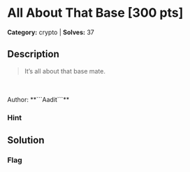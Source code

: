 # All About That Base [300 pts]

**Category:** crypto
| **Solves:** 37

## Description
>It’s all about that base mate.<br><br>Author: **```Aadit```**

### Hint
 
## Solution

### Flag

